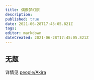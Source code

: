 ```yaml
---
title: 偶像梦幻祭
description: 
published: true
date: 2021-06-28T17:45:05.821Z
tags: 
editor: markdown
dateCreated: 2021-06-28T17:45:05.821Z
---
```


## 无题

详情见 [people/Akira](people/Akira.md)
